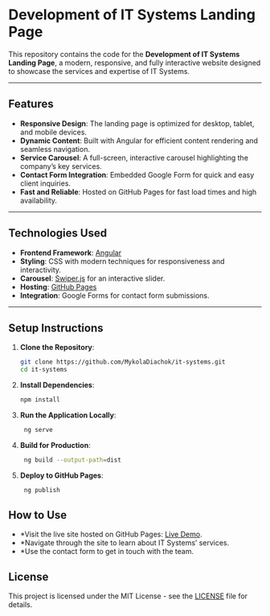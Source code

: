 # **Development of IT Systems Landing Page**

This repository contains the code for the **Development of IT Systems Landing Page**, a modern, responsive, and fully interactive website designed to showcase the services and expertise of IT Systems.

---

## **Features**
- **Responsive Design**: The landing page is optimized for desktop, tablet, and mobile devices.
- **Dynamic Content**: Built with Angular for efficient content rendering and seamless navigation.
- **Service Carousel**: A full-screen, interactive carousel highlighting the company’s key services.
- **Contact Form Integration**: Embedded Google Form for quick and easy client inquiries.
- **Fast and Reliable**: Hosted on GitHub Pages for fast load times and high availability.

---

## **Technologies Used**
- **Frontend Framework**: [Angular](https://angular.io/)
- **Styling**: CSS with modern techniques for responsiveness and interactivity.
- **Carousel**: [Swiper.js](https://swiperjs.com/) for an interactive slider.
- **Hosting**: [GitHub Pages](https://pages.github.com/)
- **Integration**: Google Forms for contact form submissions.

---

## **Setup Instructions**

1. **Clone the Repository**:
   ```bash
   git clone https://github.com/MykolaDiachok/it-systems.git
   cd it-systems
   ```

2. **Install Dependencies**:
   ```bash
   npm install
   ```

3. **Run the Application Locally**:
   ```bash
    ng serve
    ```

4. **Build for Production**:
   ```bash
    ng build --output-path=dist
    ```
5. **Deploy to GitHub Pages**:
   ```bash
    ng publish
    ```

## **How to Use**
- *Visit the live site hosted on GitHub Pages: [Live Demo](https://pages.github.com/).
- *Navigate through the site to learn about IT Systems’ services.
- *Use the contact form to get in touch with the team.

## **License**

This project is licensed under the MIT License - see the [LICENSE](https://mit-license.org/) file for details.

